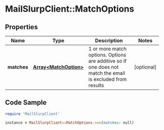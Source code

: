 # MailSlurpClient::MatchOptions

## Properties

Name | Type | Description | Notes
------------ | ------------- | ------------- | -------------
**matches** | [**Array&lt;MatchOption&gt;**](MatchOption) | 1 or more match options. Options are additive so if one does not match the email is excluded from results | [optional] 

## Code Sample

```ruby
require 'MailSlurpClient'

instance = MailSlurpClient::MatchOptions.new(matches: null)
```


